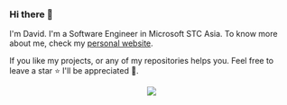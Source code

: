 ### Hi there 👋

<!--
**daviddwlee84/daviddwlee84** is a ✨ _special_ ✨ repository because its `README.md` (this file) appears on your GitHub profile.

Here are some ideas to get you started:

- 🔭 I’m currently working on ...
- 🌱 I’m currently learning ...
- 👯 I’m looking to collaborate on ...
- 🤔 I’m looking for help with ...
- 💬 Ask me about ...
- 📫 How to reach me: ...
- 😄 Pronouns: ...
- ⚡ Fun fact: ...
-->

I'm David. I'm a Software Engineer in Microsoft STC Asia.
To know more about me, check my [personal website](https://dwlee-personal-website.netlify.app/).

If you like my projects, or any of my repositories helps you. Feel free to leave a star ⭐ I'll be appreciated 🤣.

<p align="center">
  <img src="https://github-readme-stats.vercel.app/api/?username=daviddwlee84&theme=prussian&show_icons=true&count_private=true">
</p>
